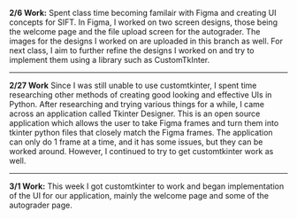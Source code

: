 **2/6 Work:**
Spent class time becoming familair with Figma and creating UI concepts for SIFT.
In Figma, I worked on two screen designs, those being the welcome page and the file upload screen for the autograder.
The images for the designs I worked on are uploaded in this branch as well.
For next class, I aim to further refine the designs I worked on and try to implement them using a library such as CustomTkInter.
____________________________________
**2/27 Work**
Since I was still unable to use customtkinter, I spent time researching other methods of creating good looking and effective UIs in Python. After researching and trying various things for a while, I came across an application called Tkinter Designer. This is an open source application which allows the user to take Figma frames and turn them into tkinter python files that closely match the Figma frames. The application can only do 1 frame at a time, and it has some issues, but they can be worked around. However, I continued to try to get customtkinter work as well.
____________________________________
**3/1 Work:**
This week I got customtkinter to work and began implementation of the UI for our application, mainly the welcome page and some of the autograder page.
